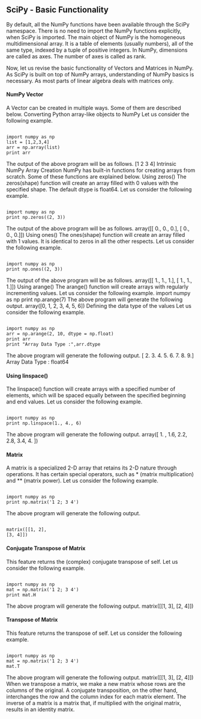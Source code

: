 
## SciPy - Basic Functionality

By default, all the NumPy functions have been available through the SciPy namespace. There is no need to import the NumPy functions explicitly, when SciPy is imported. The main object of NumPy is the homogeneous multidimensional array. It is a table of elements (usually numbers), all of the same type, indexed by a tuple of positive integers. In NumPy, dimensions are called as axes. The number of axes is called as rank.

Now, let us revise the basic functionality of Vectors and Matrices in NumPy. As SciPy is built on top of NumPy arrays, understanding of NumPy basics is necessary. As most parts of linear algebra deals with matrices only.

#### NumPy Vector
A Vector can be created in multiple ways. Some of them are described below.
Converting Python array-like objects to NumPy
Let us consider the following example.
<pre><code>
import numpy as np
list = [1,2,3,4]
arr = np.array(list)
print arr
</code></pre>
The output of the above program will be as follows.
[1 2 3 4]
Intrinsic NumPy Array Creation
NumPy has built-in functions for creating arrays from scratch. Some of these functions are explained below.
Using zeros()
The zeros(shape) function will create an array filled with 0 values with the specified shape. The default dtype is float64. Let us consider the following example.
<pre><code>
import numpy as np
print np.zeros((2, 3))
</code></pre>
The output of the above program will be as follows.
array([[ 0., 0., 0.],
[ 0., 0., 0.]])
Using ones()
The ones(shape) function will create an array filled with 1 values. It is identical to zeros in all the other respects. Let us consider the following example.
<pre><code>
import numpy as np
print np.ones((2, 3))
</code></pre>
The output of the above program will be as follows.
array([[ 1., 1., 1.],
[ 1., 1., 1.]])
Using arange()
The arange() function will create arrays with regularly incrementing values. Let us consider the following example.
import numpy as np
print np.arange(7)
The above program will generate the following output.
array([0, 1, 2, 3, 4, 5, 6])
Defining the data type of the values
Let us consider the following example.
<pre><code>
import numpy as np
arr = np.arange(2, 10, dtype = np.float)
print arr
print "Array Data Type :",arr.dtype
</code></pre>

The above program will generate the following output.
[ 2. 3. 4. 5. 6. 7. 8. 9.]
Array Data Type : float64

#### Using linspace()
The linspace() function will create arrays with a specified number of elements, which will be spaced equally between the specified beginning and end values. Let us consider the following example.
<pre><code>
import numpy as np
print np.linspace(1., 4., 6)
</code></pre>
The above program will generate the following output.
array([ 1. , 1.6, 2.2, 2.8, 3.4, 4. ])

#### Matrix

A matrix is a specialized 2-D array that retains its 2-D nature through operations. It has certain special operators, such as * (matrix multiplication) and ** (matrix power). Let us consider the following example.
<pre><code>
import numpy as np
print np.matrix('1 2; 3 4')
</code></pre>
The above program will generate the following output.
<pre><code>
matrix([[1, 2],
[3, 4]])
</code></pre>

#### Conjugate Transpose of Matrix

This feature returns the (complex) conjugate transpose of self. Let us consider the following example.
<pre><code>
import numpy as np
mat = np.matrix('1 2; 3 4')
print mat.H
</code></pre>
The above program will generate the following output.
matrix([[1, 3],
        [2, 4]])


#### Transpose of Matrix

This feature returns the transpose of self. Let us consider the following example.
<pre><code>
import numpy as np
mat = np.matrix('1 2; 3 4')
mat.T
</code></pre>
The above program will generate the following output.
matrix([[1, 3],
        [2, 4]])
When we transpose a matrix, we make a new matrix whose rows are the columns of the original. A conjugate transposition, on the other hand, interchanges the row and the column index for each matrix element. The inverse of a matrix is a matrix that, if multiplied with the original matrix, results in an identity matrix.


